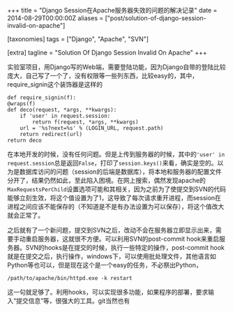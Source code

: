+++
title = "Django Session在Apache服务器失效的问题的解决记录"
date = 2014-08-29T00:00:00Z
aliases = ["post/solution-of-django-session-invalid-on-apache"]

[taxonomies]
tags = ["Django", "Apache", "SVN"]

[extra]
tagline = "Solution Of Django Session Invalid On Apache"
+++

实验室项目，用Django写的Web端，需要登陆功能，因为Django自带的登陆比较庞大，自己写了一个了，没有权限等一些列东西，比较easy的，其中，require_signin这个装饰器是这样的

    def require_signin(f):
    @wraps(f)
    def deco(request, *args, **kwargs):
        if 'user' in request.session:
            return f(request, *args, **kwargs)
        url = '%s?next=%s' % (LOGIN_URL, request.path)
        return redirect(url)
    return deco

在本地开发的时候，没有任何问题。但是上传到服务器的时候，其中的`'user' in request.session`总是返回`False`，打印了`session.keys()`来看，确实是空的。以为是数据库访问的问题（session的后端是数据库），将本地和服务器的配置文件分开了，结果仍然如此，至此陷入困境。在网上搜索，偶然发现apache的`MaxRequestsPerChild`设置选项可能和其相关，因为之前为了使提交到SVN的代码能够立刻生效，将这个值设置为了1，这导致了每次请求重开进程，而session在进程之间应该不能保存的（不知道是不是有办法设置为可以保存），将这个值改大就会正常了。

之后就有了一个新问题，提交到SVN之后，改动不会在服务器立即显示出来，需要手动重启服务器，这就很不方便。可以利用SVN的post-commit hook来重启服务器。SVN的hooks是在提交的时候，执行一些特定的操作，post-commit hook就是在提交之后，执行操作，windows下，可以使用批处理文件，其他语言如Python等也可以，但是现在这个是一个easy的任务，不必祭出Python，


	/path/to/apache/bin/httpd.exe -k restart

这一句就足够了。利用hooks，可以实现很多功能，如果程序的部署，要求输入“提交信息”等，很强大的工具。git当然也有